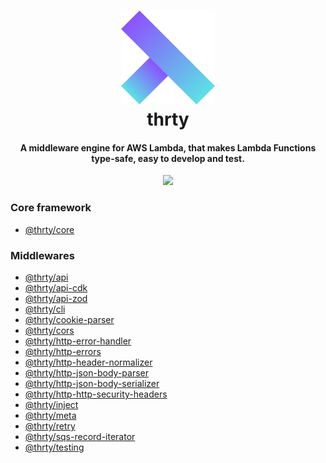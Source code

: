 <h1 align="center">
  <img src="assets/logo.svg" alt="thirty" width="150">
  <br>
  thrty
  <br>
</h1>

<h4 align="center">A middleware engine for AWS Lambda, that makes Lambda Functions type-safe, easy to develop and test.</h4>

<p align="center">
  <img src="https://github.com/thrty-org/thrty/actions/workflows/checks.yml/badge.svg">
</p>

### Core framework
- [@thrty/core](/packages/core/README.md)

### Middlewares
- [@thrty/api](/packages/api/README.md)
- [@thrty/api-cdk](/packages/api-cdk/README.md)
- [@thrty/api-zod](/packages/api-zod/README.md)
- [@thrty/cli](/packages/cli/README.md)
- [@thrty/cookie-parser](/packages/cookie-parser/README.md)
- [@thrty/cors](/packages/cors/README.md)
- [@thrty/http-error-handler](/packages/http-error-handler/README.md)
- [@thrty/http-errors](/packages/http-errors/README.md)
- [@thrty/http-header-normalizer](/packages/http-header-normalizer/README.md)
- [@thrty/http-json-body-parser](/packages/http-json-body-parser/README.md)
- [@thrty/http-json-body-serializer](/packages/http-json-body-serializer/README.md)
- [@thrty/http-http-security-headers](/packages/http-http-security-headers/README.md)
- [@thrty/inject](/packages/inject/README.md)
- [@thrty/meta](/packages/meta/README.md)
- [@thrty/retry](/packages/retry/README.md)
- [@thrty/sqs-record-iterator](/packages/sqs-record-iterator/README.md)
- [@thrty/testing](/packages/testing/README.md)
